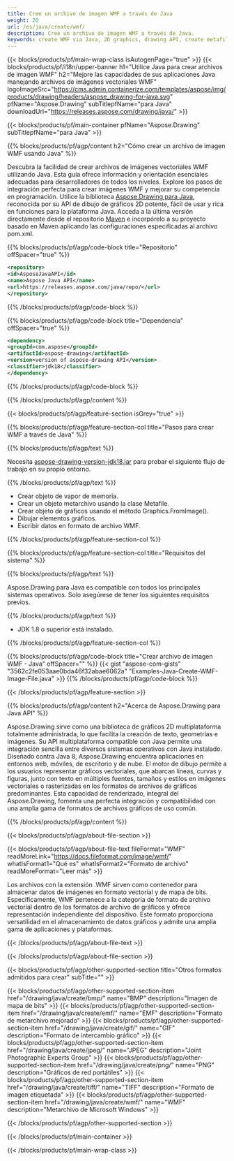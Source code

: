 ```yaml
---
title: Cree un archivo de imagen WMF a través de Java
weight: 20
url: /es/java/create/wmf/
description: Cree un archivo de imagen WMF a través de Java.
keywords: create WMF via Java, 2D graphics, drawing API, create metafile in Java, Drawing para Java, save WMF image file, cross-platform 2D graphic library, Metafile class, vector graphics drawing, draw line, WMF image file, Graphics file formats
---
```


{{< blocks/products/pf/main-wrap-class isAutogenPage="true" >}}
{{< blocks/products/pf/i18n/upper-banner h1="Utilice Java para crear archivos de imagen WMF" h2="Mejore las capacidades de sus aplicaciones Java manejando archivos de imágenes vectoriales WMF" logoImageSrc="https://cms.admin.containerize.com/templates/aspose/img/products/drawing/headers/aspose_drawing-for-java.svg" pfName="Aspose.Drawing" subTitlepfName="para Java" downloadUrl="https://releases.aspose.com/drawing/java/" >}}

{{< blocks/products/pf/main-container pfName="Aspose.Drawing" subTitlepfName="para Java" >}}


{{% blocks/products/pf/agp/content h2="Cómo crear un archivo de imagen WMF usando Java" %}}

Descubra la facilidad de crear archivos de imágenes vectoriales WMF utilizando Java. Esta guía ofrece información y orientación esenciales adecuadas para desarrolladores de todos los niveles. Explore los pasos de integración perfecta para crear imágenes WMF y mejorar su competencia en programación. Utilice la biblioteca [Aspose.Drawing para Java](https://products.aspose.com/drawing/java), reconocida por su API de dibujo de gráficos 2D potente, fácil de usar y rica en funciones para la plataforma Java. Acceda a la última versión directamente desde el repositorio [Maven](https://releases.aspose.com/java/repo/com/aspose/aspose-drawing/) e incorpórelo a su proyecto basado en Maven aplicando las configuraciones especificadas al archivo pom.xml.

{{% blocks/products/pf/agp/code-block title="Repositorio" offSpacer="true" %}}

```xml
<repository>
<id>AsposeJavaAPI</id>
<name>Aspose Java API</name>
<url>https://releases.aspose.com/java/repo/</url>
</repository>
```

{{% /blocks/products/pf/agp/code-block %}}

{{% blocks/products/pf/agp/code-block title="Dependencia" offSpacer="true" %}}

```xml
<dependency>
<groupId>com.aspose</groupId>
<artifactId>aspose-drawing</artifactId>
<version>version of aspose-drawing API</version>
<classifier>jdk18</classifier>
</dependency>
```

{{% /blocks/products/pf/agp/code-block %}}

{{% /blocks/products/pf/agp/content %}}


{{< blocks/products/pf/agp/feature-section isGrey="true" >}}

{{% blocks/products/pf/agp/feature-section-col title="Pasos para crear WMF a través de Java" %}}

{{% blocks/products/pf/agp/text %}}

Necesita [aspose-drawing-version-jdk18.jar](https://releases.aspose.com/drawing/java/) para probar el siguiente flujo de trabajo en su propio entorno.

{{% /blocks/products/pf/agp/text %}}

+ Crear objeto de vapor de memoria.
+ Crear un objeto metarchivo usando la clase Metafile.
+ Crear objeto de gráficos usando el método Graphics.FromImage().
+ Dibujar elementos gráficos.
+ Escribir datos en formato de archivo WMF.

{{% /blocks/products/pf/agp/feature-section-col %}}

{{% blocks/products/pf/agp/feature-section-col title="Requisitos del sistema" %}}

{{% blocks/products/pf/agp/text %}}

Aspose.Drawing para Java es compatible con todos los principales sistemas operativos. Solo asegúrese de tener los siguientes requisitos previos.

{{% /blocks/products/pf/agp/text %}}

- JDK 1.8 o superior está instalado.

{{% /blocks/products/pf/agp/feature-section-col %}}

{{% blocks/products/pf/agp/code-block title="Crear archivo de imagen WMF - Java" offSpacer="" %}}
{{< gist "aspose-com-gists" "3562c2fe053aae0bda46f32abae6062a" "Examples-Java-Create-WMF-Image-File.java" >}}
{{% /blocks/products/pf/agp/code-block %}}

{{< /blocks/products/pf/agp/feature-section >}}


<!-- aboutfile Starts -->

{{% blocks/products/pf/agp/content h2="Acerca de Aspose.Drawing para Java API" %}}

Aspose.Drawing sirve como una biblioteca de gráficos 2D multiplataforma totalmente administrada, lo que facilita la creación de texto, geometrías e imágenes. Su API multiplataforma compatible con Java permite una integración sencilla entre diversos sistemas operativos con Java instalado. Diseñado contra Java 8, Aspose.Drawing encuentra aplicaciones en entornos web, móviles, de escritorio y de nube. El motor de dibujo permite a los usuarios representar gráficos vectoriales, que abarcan líneas, curvas y figuras, junto con texto en múltiples fuentes, tamaños y estilos en imágenes vectoriales o rasterizadas en los formatos de archivos de gráficos predominantes. Esta capacidad de renderizado, integral del Aspose.Drawing, fomenta una perfecta integración y compatibilidad con una amplia gama de formatos de archivos gráficos de uso común.

{{% /blocks/products/pf/agp/content %}}


{{< blocks/products/pf/agp/about-file-section >}}

{{< blocks/products/pf/agp/about-file-text fileFormat="WMF" readMoreLink="https://docs.fileformat.com/image/wmf/" whatIsFormat1="Qué es" whatIsFormat2="Formato de archivo" readMoreFormat="Leer más" >}}

Los archivos con la extensión .WMF sirven como contenedor para almacenar datos de imágenes en formato vectorial y de mapa de bits. Específicamente, WMF pertenece a la categoría de formato de archivo vectorial dentro de los formatos de archivo de gráficos y ofrece representación independiente del dispositivo. Este formato proporciona versatilidad en el almacenamiento de datos gráficos y admite una amplia gama de aplicaciones y plataformas.

{{< /blocks/products/pf/agp/about-file-text >}}

{{< /blocks/products/pf/agp/about-file-section >}}

<!-- aboutfile Ends -->


{{< blocks/products/pf/agp/other-supported-section title="Otros formatos admitidos para crear" subTitle="" >}}

{{< blocks/products/pf/agp/other-supported-section-item href="/drawing/java/create/bmp/" name="BMP" description="Imagen de mapa de bits" >}}
{{< blocks/products/pf/agp/other-supported-section-item href="/drawing/java/create/emf/" name="EMF" description="Formato de metarchivo mejorado" >}}
{{< blocks/products/pf/agp/other-supported-section-item href="/drawing/java/create/gif/" name="GIF" description="Formato de intercambio gráfico" >}}
{{< blocks/products/pf/agp/other-supported-section-item href="/drawing/java/create/jpeg/" name="JPEG" description="Joint Photographic Experts Group" >}}
{{< blocks/products/pf/agp/other-supported-section-item href="/drawing/java/create/png/" name="PNG" description="Gráficos de red portátiles" >}}
{{< blocks/products/pf/agp/other-supported-section-item href="/drawing/java/create/tiff/" name="TIFF" description="Formato de imagen etiquetada" >}}
{{< blocks/products/pf/agp/other-supported-section-item href="/drawing/java/create/wmf/" name="WMF" description="Metarchivo de Microsoft Windows" >}}


{{< /blocks/products/pf/agp/other-supported-section >}}

{{< /blocks/products/pf/main-container >}}

{{< /blocks/products/pf/main-wrap-class >}}
